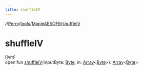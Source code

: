 ```yaml
---
title: shuffleIV
---
```

//[Perry](../../../index.html)/[tools](../index.html)/[MapleAESOFB](index.html)/[shuffleIV](shuffle-i-v.html)



# shuffleIV



[jvm]\
open fun [shuffleIV](shuffle-i-v.html)(inputByte: [Byte](https://kotlinlang.org/api/latest/jvm/stdlib/kotlin/-byte/index.html), in: [Array](https://kotlinlang.org/api/latest/jvm/stdlib/kotlin/-array/index.html)&lt;[Byte](https://kotlinlang.org/api/latest/jvm/stdlib/kotlin/-byte/index.html)&gt;): [Array](https://kotlinlang.org/api/latest/jvm/stdlib/kotlin/-array/index.html)&lt;[Byte](https://kotlinlang.org/api/latest/jvm/stdlib/kotlin/-byte/index.html)&gt;




